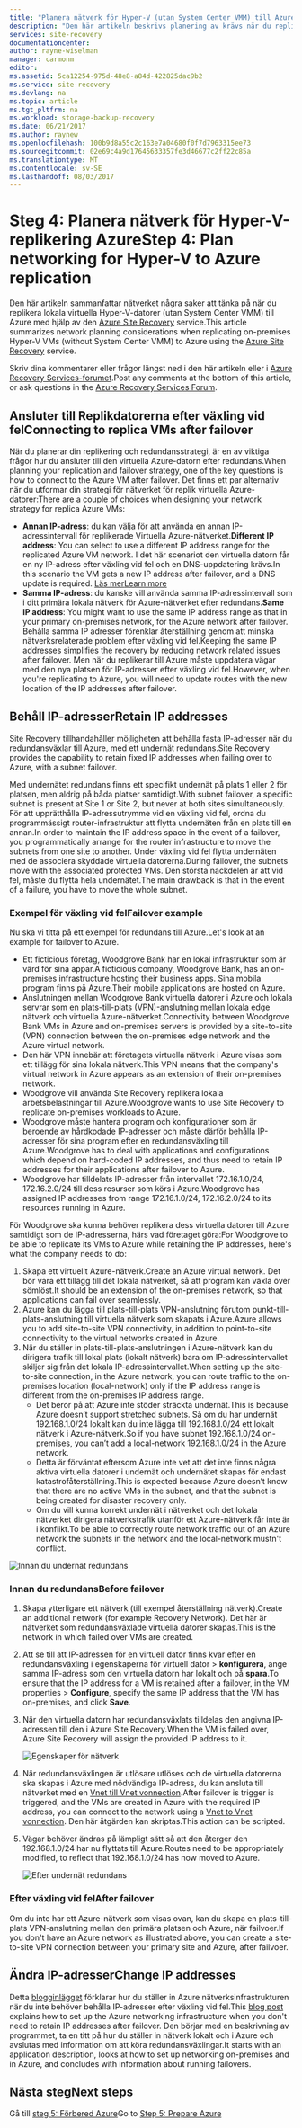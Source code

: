 ```yaml
---
title: "Planera nätverk för Hyper-V (utan System Center VMM) till Azure replikering med Azure Site Recovery | Microsoft Docs"
description: "Den här artikeln beskrivs planering av krävs när du replikerar virtuella Hyper-V-datorer (utan VMM) till Azure"
services: site-recovery
documentationcenter: 
author: rayne-wiselman
manager: carmonm
editor: 
ms.assetid: 5ca12254-975d-48e8-a84d-422825dac9b2
ms.service: site-recovery
ms.devlang: na
ms.topic: article
ms.tgt_pltfrm: na
ms.workload: storage-backup-recovery
ms.date: 06/21/2017
ms.author: raynew
ms.openlocfilehash: 100b9d8a55c2c163e7a04680f0f7d7963315ee73
ms.sourcegitcommit: 02e69c4a9d17645633357fe3d46677c2ff22c85a
ms.translationtype: MT
ms.contentlocale: sv-SE
ms.lasthandoff: 08/03/2017
---
```

# <a name="step-4-plan-networking-for-hyper-v-to-azure-replication"></a><span data-ttu-id="e8000-103">Steg 4: Planera nätverk för Hyper-V-replikering Azure</span><span class="sxs-lookup"><span data-stu-id="e8000-103">Step 4: Plan networking for Hyper-V to Azure replication</span></span>

<span data-ttu-id="e8000-104">Den här artikeln sammanfattar nätverket några saker att tänka på när du replikera lokala virtuella Hyper-V-datorer (utan System Center VMM) till Azure med hjälp av den [Azure Site Recovery](site-recovery-overview.md) service.</span><span class="sxs-lookup"><span data-stu-id="e8000-104">This article summarizes network planning considerations when replicating on-premises Hyper-V VMs (without System Center VMM) to Azure using the [Azure Site Recovery](site-recovery-overview.md) service.</span></span>

<span data-ttu-id="e8000-105">Skriv dina kommentarer eller frågor längst ned i den här artikeln eller i [Azure Recovery Services-forumet](https://social.msdn.microsoft.com/forums/azure/home?forum=hypervrecovmgr).</span><span class="sxs-lookup"><span data-stu-id="e8000-105">Post any comments at the bottom of this article, or ask questions in the [Azure Recovery Services Forum](https://social.msdn.microsoft.com/forums/azure/home?forum=hypervrecovmgr).</span></span>


## <a name="connecting-to-replica-vms-after-failover"></a><span data-ttu-id="e8000-106">Ansluter till Replikdatorerna efter växling vid fel</span><span class="sxs-lookup"><span data-stu-id="e8000-106">Connecting to replica VMs after failover</span></span>

<span data-ttu-id="e8000-107">När du planerar din replikering och redundansstrategi, är en av viktiga frågor hur du ansluter till den virtuella Azure-datorn efter redundans.</span><span class="sxs-lookup"><span data-stu-id="e8000-107">When planning your replication and failover strategy, one of the key questions is how to connect to the Azure VM after failover.</span></span> <span data-ttu-id="e8000-108">Det finns ett par alternativ när du utformar din strategi för nätverket för replik virtuella Azure-datorer:</span><span class="sxs-lookup"><span data-stu-id="e8000-108">There are a couple of choices when designing your network strategy for replica Azure VMs:</span></span>

- <span data-ttu-id="e8000-109">**Annan IP-adress**: du kan välja för att använda en annan IP-adressintervall för replikerade Virtuella Azure-nätverket.</span><span class="sxs-lookup"><span data-stu-id="e8000-109">**Different IP address**: You can select to use a different IP address range for the replicated Azure VM network.</span></span> <span data-ttu-id="e8000-110">I det här scenariot den virtuella datorn får en ny IP-adress efter växling vid fel och en DNS-uppdatering krävs.</span><span class="sxs-lookup"><span data-stu-id="e8000-110">In this scenario the VM gets a new IP address after failover, and a DNS update is required.</span></span> [<span data-ttu-id="e8000-111">Läs mer</span><span class="sxs-lookup"><span data-stu-id="e8000-111">Learn more</span></span>](site-recovery-test-failover-vmm-to-vmm.md#prepare-the-infrastructure-for-test-failover)
- <span data-ttu-id="e8000-112">**Samma IP-adress**: du kanske vill använda samma IP-adressintervall som i ditt primära lokala nätverk för Azure-nätverket efter redundans.</span><span class="sxs-lookup"><span data-stu-id="e8000-112">**Same IP address**: You might want to use the same IP address range as that in your primary on-premises network, for the Azure network after failover.</span></span>  <span data-ttu-id="e8000-113">Behålla samma IP adresser förenklar återställning genom att minska nätverksrelaterade problem efter växling vid fel.</span><span class="sxs-lookup"><span data-stu-id="e8000-113">Keeping the same IP addresses simplifies the recovery by reducing network related issues after failover.</span></span> <span data-ttu-id="e8000-114">Men när du replikerar till Azure måste uppdatera vägar med den nya platsen för IP-adresser efter växling vid fel.</span><span class="sxs-lookup"><span data-stu-id="e8000-114">However, when you're replicating to Azure, you will need to update routes with the new location of the IP addresses after failover.</span></span>


## <a name="retain-ip-addresses"></a><span data-ttu-id="e8000-115">Behåll IP-adresser</span><span class="sxs-lookup"><span data-stu-id="e8000-115">Retain IP addresses</span></span>

<span data-ttu-id="e8000-116">Site Recovery tillhandahåller möjligheten att behålla fasta IP-adresser när du redundansväxlar till Azure, med ett undernät redundans.</span><span class="sxs-lookup"><span data-stu-id="e8000-116">Site Recovery provides the capability to retain fixed IP addresses when failing over to Azure, with a subnet failover.</span></span>

<span data-ttu-id="e8000-117">Med undernätet redundans finns ett specifikt undernät på plats 1 eller 2 för platsen, men aldrig på båda platser samtidigt.</span><span class="sxs-lookup"><span data-stu-id="e8000-117">With subnet failover, a specific subnet is present at Site 1 or Site 2, but never at both sites simultaneously.</span></span> <span data-ttu-id="e8000-118">För att upprätthålla IP-adressutrymme vid en växling vid fel, ordna du programmässigt router-infrastruktur att flytta undernäten från en plats till en annan.</span><span class="sxs-lookup"><span data-stu-id="e8000-118">In order to maintain the IP address space in the event of a failover, you programmatically arrange for the router infrastructure to move the subnets from one site to another.</span></span> <span data-ttu-id="e8000-119">Under växling vid fel flytta undernäten med de associera skyddade virtuella datorerna.</span><span class="sxs-lookup"><span data-stu-id="e8000-119">During failover, the subnets move with the associated protected VMs.</span></span> <span data-ttu-id="e8000-120">Den största nackdelen är att vid fel, måste du flytta hela undernätet.</span><span class="sxs-lookup"><span data-stu-id="e8000-120">The main drawback is that in the event of a failure, you have to move the whole subnet.</span></span>


### <a name="failover-example"></a><span data-ttu-id="e8000-121">Exempel för växling vid fel</span><span class="sxs-lookup"><span data-stu-id="e8000-121">Failover example</span></span>

<span data-ttu-id="e8000-122">Nu ska vi titta på ett exempel för redundans till Azure.</span><span class="sxs-lookup"><span data-stu-id="e8000-122">Let's look at an example for failover to Azure.</span></span>

- <span data-ttu-id="e8000-123">Ett ficticious företag, Woodgrove Bank har en lokal infrastruktur som är värd för sina appar.</span><span class="sxs-lookup"><span data-stu-id="e8000-123">A ficticious company, Woodgrove Bank, has an on-premises infrastructure hosting their business apps.</span></span> <span data-ttu-id="e8000-124">Sina mobila program finns på Azure.</span><span class="sxs-lookup"><span data-stu-id="e8000-124">Their mobile applications are hosted on Azure.</span></span>
- <span data-ttu-id="e8000-125">Anslutningen mellan Woodgrove Bank virtuella datorer i Azure och lokala servrar som en plats-till-plats (VPN)-anslutning mellan lokala edge nätverk och virtuella Azure-nätverket.</span><span class="sxs-lookup"><span data-stu-id="e8000-125">Connectivity between Woodgrove Bank VMs in Azure and on-premises servers is provided by a site-to-site (VPN) connection between the on-premises edge network and the Azure virtual network.</span></span>
- <span data-ttu-id="e8000-126">Den här VPN innebär att företagets virtuella nätverk i Azure visas som ett tillägg för sina lokala nätverk.</span><span class="sxs-lookup"><span data-stu-id="e8000-126">This VPN means that the company's virtual network in Azure appears as an extension of their on-premises network.</span></span>
- <span data-ttu-id="e8000-127">Woodgrove vill använda Site Recovery replikera lokala arbetsbelastningar till Azure.</span><span class="sxs-lookup"><span data-stu-id="e8000-127">Woodgrove wants to use Site Recovery to replicate on-premises workloads to Azure.</span></span>
 - <span data-ttu-id="e8000-128">Woodgrove måste hantera program och konfigurationer som är beroende av hårdkodade IP-adresser och måste därför behålla IP-adresser för sina program efter en redundansväxling till Azure.</span><span class="sxs-lookup"><span data-stu-id="e8000-128">Woodgrove has to deal with applications and configurations which depend on hard-coded IP addresses, and thus need to retain IP addresses for their applications after failover to Azure.</span></span>
 - <span data-ttu-id="e8000-129">Woodgrove har tilldelats IP-adresser från intervallet 172.16.1.0/24, 172.16.2.0/24 till dess resurser som körs i Azure.</span><span class="sxs-lookup"><span data-stu-id="e8000-129">Woodgrove has assigned IP addresses from range 172.16.1.0/24, 172.16.2.0/24 to its resources running in Azure.</span></span>


<span data-ttu-id="e8000-130">För Woodgrove ska kunna behöver replikera dess virtuella datorer till Azure samtidigt som de IP-adresserna, härs vad företaget göra:</span><span class="sxs-lookup"><span data-stu-id="e8000-130">For Woodgrove to be able to replicate its VMs to Azure while retaining the IP addresses, here's what the company needs to do:</span></span>

1. <span data-ttu-id="e8000-131">Skapa ett virtuellt Azure-nätverk.</span><span class="sxs-lookup"><span data-stu-id="e8000-131">Create an Azure virtual network.</span></span> <span data-ttu-id="e8000-132">Det bör vara ett tillägg till det lokala nätverket, så att program kan växla över sömlöst.</span><span class="sxs-lookup"><span data-stu-id="e8000-132">It should be an extension of the on-premises network, so that applications can fail over seamlessly.</span></span>
2. <span data-ttu-id="e8000-133">Azure kan du lägga till plats-till-plats VPN-anslutning förutom punkt-till-plats-anslutning till virtuella nätverk som skapats i Azure.</span><span class="sxs-lookup"><span data-stu-id="e8000-133">Azure allows you to add site-to-site VPN connectivity, in addition to point-to-site connectivity to the virtual networks created in Azure.</span></span>
3. <span data-ttu-id="e8000-134">När du ställer in plats-till-plats-anslutningen i Azure-nätverk kan du dirigera trafik till lokal plats (lokalt nätverk) bara om IP-adressintervallet skiljer sig från det lokala IP-adressintervallet.</span><span class="sxs-lookup"><span data-stu-id="e8000-134">When setting up the site-to-site connection, in the Azure network, you can route traffic to the on-premises location (local-network) only if the IP address range is different from the on-premises IP address range.</span></span>
    - <span data-ttu-id="e8000-135">Det beror på att Azure inte stöder sträckta undernät.</span><span class="sxs-lookup"><span data-stu-id="e8000-135">This is because Azure doesn’t support stretched subnets.</span></span> <span data-ttu-id="e8000-136">Så om du har undernät 192.168.1.0/24 lokalt kan du inte lägga till 192.168.1.0/24 ett lokalt nätverk i Azure-nätverk.</span><span class="sxs-lookup"><span data-stu-id="e8000-136">So if you have subnet 192.168.1.0/24 on-premises, you can’t add a local-network 192.168.1.0/24 in the Azure network.</span></span>
    - <span data-ttu-id="e8000-137">Detta är förväntat eftersom Azure inte vet att det inte finns några aktiva virtuella datorer i undernät och undernätet skapas för endast katastrofåterställning.</span><span class="sxs-lookup"><span data-stu-id="e8000-137">This is expected because Azure doesn’t know that there are no active VMs in the subnet, and that the subnet is being created for disaster recovery only.</span></span>
    - <span data-ttu-id="e8000-138">Om du vill kunna korrekt undernät i nätverket och det lokala nätverket dirigera nätverkstrafik utanför ett Azure-nätverk får inte är i konflikt.</span><span class="sxs-lookup"><span data-stu-id="e8000-138">To be able to correctly route network traffic out of an Azure network the subnets in the network and the local-network mustn't conflict.</span></span>

![Innan du undernät redundans](./media/hyper-v-site-walkthrough-network/network-design7.png)

### <a name="before-failover"></a><span data-ttu-id="e8000-140">Innan du redundans</span><span class="sxs-lookup"><span data-stu-id="e8000-140">Before failover</span></span>

1. <span data-ttu-id="e8000-141">Skapa ytterligare ett nätverk (till exempel återställning nätverk).</span><span class="sxs-lookup"><span data-stu-id="e8000-141">Create an additional network (for example Recovery Network).</span></span> <span data-ttu-id="e8000-142">Det här är nätverket som redundansväxlade virtuella datorer skapas.</span><span class="sxs-lookup"><span data-stu-id="e8000-142">This is the network in which failed over VMs are created.</span></span>
2. <span data-ttu-id="e8000-143">Att se till att IP-adressen för en virtuell dator finns kvar efter en redundansväxling i egenskaperna för virtuell dator > **konfigurera**, ange samma IP-adress som den virtuella datorn har lokalt och på **spara**.</span><span class="sxs-lookup"><span data-stu-id="e8000-143">To ensure that the IP address for a VM is retained after a failover, in the VM properties > **Configure**, specify the same IP address that the VM has on-premises, and click **Save**.</span></span>
3. <span data-ttu-id="e8000-144">När den virtuella datorn har redundansväxlats tilldelas den angivna IP-adressen till den i Azure Site Recovery.</span><span class="sxs-lookup"><span data-stu-id="e8000-144">When the VM is failed over, Azure Site Recovery will assign the provided IP address to it.</span></span>

    ![Egenskaper för nätverk](./media/hyper-v-site-walkthrough-network/network-design8.png)

4. <span data-ttu-id="e8000-146">När redundansväxlingen är utlösare utlöses och de virtuella datorerna ska skapas i Azure med nödvändiga IP-adress, du kan ansluta till nätverket med en [Vnet till Vnet vonnection](../vpn-gateway/virtual-networks-configure-vnet-to-vnet-connection.md).</span><span class="sxs-lookup"><span data-stu-id="e8000-146">After failover is trigger is triggered, and the VMs are created in Azure with the required IP address, you can connect to the network using a [Vnet to Vnet vonnection](../vpn-gateway/virtual-networks-configure-vnet-to-vnet-connection.md).</span></span> <span data-ttu-id="e8000-147">Den här åtgärden kan skriptas.</span><span class="sxs-lookup"><span data-stu-id="e8000-147">This action can be scripted.</span></span>
5. <span data-ttu-id="e8000-148">Vägar behöver ändras på lämpligt sätt så att den återger den 192.168.1.0/24 har nu flyttats till Azure.</span><span class="sxs-lookup"><span data-stu-id="e8000-148">Routes need to be appropriately modified, to reflect that 192.168.1.0/24 has now moved to Azure.</span></span>

    ![Efter undernät redundans](./media/hyper-v-site-walkthrough-network/network-design9.png)

### <a name="after-failover"></a><span data-ttu-id="e8000-150">Efter växling vid fel</span><span class="sxs-lookup"><span data-stu-id="e8000-150">After failover</span></span>

<span data-ttu-id="e8000-151">Om du inte har ett Azure-nätverk som visas ovan, kan du skapa en plats-till-plats VPN-anslutning mellan den primära platsen och Azure, när failvoer.</span><span class="sxs-lookup"><span data-stu-id="e8000-151">If you don't have an Azure network as illustrated above, you can create a site-to-site VPN connection between your primary site and Azure, after failvoer.</span></span>

## <a name="change-ip-addresses"></a><span data-ttu-id="e8000-152">Ändra IP-adresser</span><span class="sxs-lookup"><span data-stu-id="e8000-152">Change IP addresses</span></span>

<span data-ttu-id="e8000-153">Detta [blogginlägget](http://azure.microsoft.com/blog/2014/09/04/networking-infrastructure-setup-for-microsoft-azure-as-a-disaster-recovery-site/) förklarar hur du ställer in Azure nätverksinfrastrukturen när du inte behöver behålla IP-adresser efter växling vid fel.</span><span class="sxs-lookup"><span data-stu-id="e8000-153">This [blog post](http://azure.microsoft.com/blog/2014/09/04/networking-infrastructure-setup-for-microsoft-azure-as-a-disaster-recovery-site/) explains how to set up the Azure networking infrastructure when you don't need to retain IP addresses after failover.</span></span> <span data-ttu-id="e8000-154">Den börjar med en beskrivning av programmet, ta en titt på hur du ställer in nätverk lokalt och i Azure och avslutas med information om att köra redundansväxlingar.</span><span class="sxs-lookup"><span data-stu-id="e8000-154">It starts with an application description, looks at how to set up networking on-premises and in Azure, and concludes with information about running failovers.</span></span>  

## <a name="next-steps"></a><span data-ttu-id="e8000-155">Nästa steg</span><span class="sxs-lookup"><span data-stu-id="e8000-155">Next steps</span></span>

<span data-ttu-id="e8000-156">Gå till [steg 5: Förbered Azure](hyper-v-site-walkthrough-prepare-azure.md)</span><span class="sxs-lookup"><span data-stu-id="e8000-156">Go to [Step 5: Prepare Azure](hyper-v-site-walkthrough-prepare-azure.md)</span></span>
